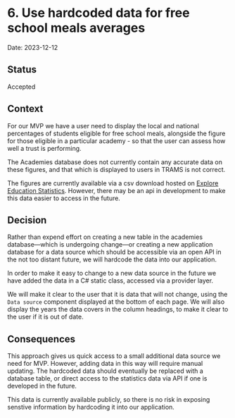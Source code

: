 # 6. Use hardcoded data for free school meals averages

Date: 2023-12-12

## Status

Accepted

## Context

For our MVP we have a user need to display the local and national percentages of students eligible for free school meals, alongside the figure for those eligible in a particular academy - so that the user can assess how well a trust is performing.

The Academies database does not currently contain any accurate data on these figures, and that which is displayed to users in TRAMS is not correct.

The figures are currently available via a csv download hosted on [Explore Education Statistics](https://explore-education-statistics.service.gov.uk/data-tables/permalink/25bc8d0b-c700-4000-1b8a-08dbb99e3fd8). However, there may be an api in development to make this data easier to access in the future.

## Decision

Rather than expend effort on creating a new table in the academies database—which is undergoing change—or creating a new application database for a data source which should be accessible via an open API in the not too distant future, we will hardcode the data into our application.

In order to make it easy to change to a new data source in the future we have added the data in a C# static class, accessed via a provider layer.

We will make it clear to the user that it is data that will not change, using the `Data source` component displayed at the bottom of each page. We will also display the years the data covers in the column headings, to make it clear to the user if it is out of date.

## Consequences

This approach gives us quick access to a small additional data source we need for MVP. However, adding data in this way will require manual updating. The hardcoded data should eventually be replaced with a database table, or direct access to the statistics data via API if one is developed in the future.

This data is currently available publicly, so there is no risk in exposing senstive information by hardcoding it into our application.
